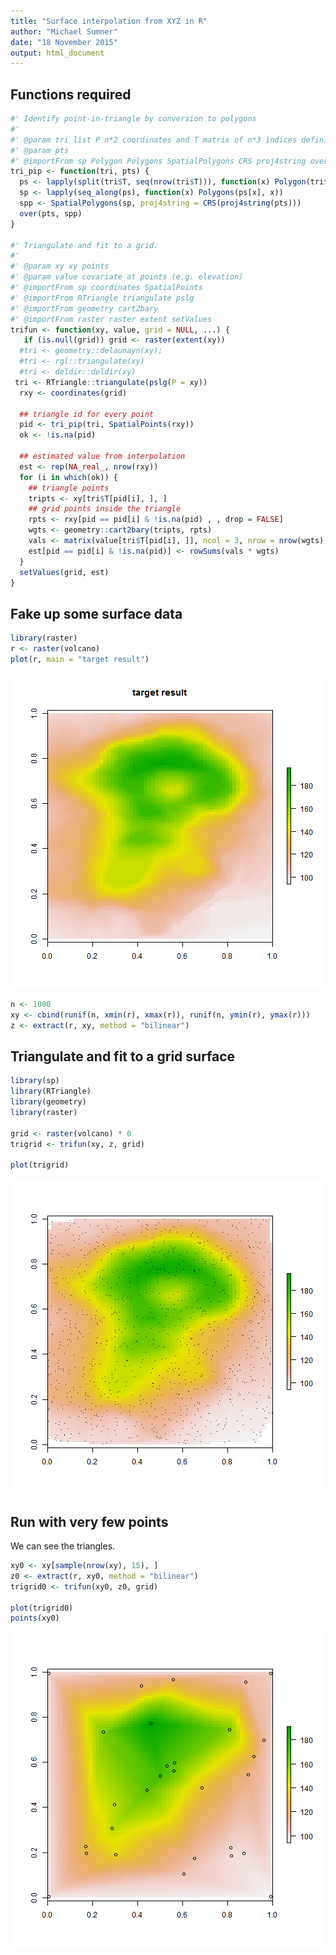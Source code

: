```yaml
---
title: "Surface interpolation from XYZ in R"
author: "Michael Sumner"
date: "18 November 2015"
output: html_document
---
```



## Functions required


```r
#' Identify point-in-triangle by conversion to polygons
#'
#' @param tri list P n*2 coordinates and T matrix of n*3 indices defining triangles
#' @param pts 
#' @importFrom sp Polygon Polygons SpatialPolygons CRS proj4string over
tri_pip <- function(tri, pts) {
  ps <- lapply(split(tri$T, seq(nrow(tri$T))), function(x) Polygon(tri$P[c(x, x[1]), ]))
  sp <- lapply(seq_along(ps), function(x) Polygons(ps[x], x))
  spp <- SpatialPolygons(sp, proj4string = CRS(proj4string(pts)))
  over(pts, spp)
}

#' Triangulate and fit to a grid. 
#'
#' @param xy xy points
#' @param value covariate at points (e.g. elevation)
#' @importFrom sp coordinates SpatialPoints
#' @importFrom RTriangle triangulate pslg
#' @importFrom geometry cart2bary
#' @importFrom raster raster extent setValues
trifun <- function(xy, value, grid = NULL, ...) {
   if (is.null(grid)) grid <- raster(extent(xy))
  #tri <- geometry::delaunayn(xy); 
  #tri <- rgl::triangulate(xy)
  #tri <- deldir::deldir(xy)
 tri <- RTriangle::triangulate(pslg(P = xy))
  rxy <- coordinates(grid)

  ## triangle id for every point
  pid <- tri_pip(tri, SpatialPoints(rxy))
  ok <- !is.na(pid)

  ## estimated value from interpolation
  est <- rep(NA_real_, nrow(rxy))
  for (i in which(ok)) {
    ## triangle points
    tripts <- xy[tri$T[pid[i], ], ]
    ## grid points inside the triangle
    rpts <- rxy[pid == pid[i] & !is.na(pid) , , drop = FALSE]
    wgts <- geometry::cart2bary(tripts, rpts)
    vals <- matrix(value[tri$T[pid[i], ]], ncol = 3, nrow = nrow(wgts), byrow = TRUE)
    est[pid == pid[i] & !is.na(pid)] <- rowSums(vals * wgts)
  }
  setValues(grid, est)
}
```

## Fake up some surface data


```r
library(raster)
r <- raster(volcano)
plot(r, main = "target result")
```

![plot of chunk unnamed-chunk-2](figure/unnamed-chunk-2-1.png) 

```r
n <- 1000
xy <- cbind(runif(n, xmin(r), xmax(r)), runif(n, ymin(r), ymax(r)))
z <- extract(r, xy, method = "bilinear")
```
## Triangulate and fit to a grid surface


```r
library(sp)
library(RTriangle)
library(geometry)
library(raster)

grid <- raster(volcano) * 0
trigrid <- trifun(xy, z, grid)

plot(trigrid)
```

![plot of chunk unnamed-chunk-3](figure/unnamed-chunk-3-1.png) 

## Run with very few points

We can see the triangles. 



```r
xy0 <- xy[sample(nrow(xy), 15), ]
z0 <- extract(r, xy0, method = "bilinear")
trigrid0 <- trifun(xy0, z0, grid)

plot(trigrid0)
points(xy0)
```

![plot of chunk unnamed-chunk-4](figure/unnamed-chunk-4-1.png) 
